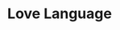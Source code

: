 ---
sw-dress-id: love-language
sw-dress-name: &title Love Language
sw-dress-collection-id: simplicite
sw-dress-producer: Amelii
sw-dress-colors:
  - слонова кост
sw-dress-sizes: от XS до XXL
sw-dress-modelSize: M, слонова кост
sw-dress-price: 2300
sw-dress-description: &desc |-
  Очарователна сватбена рокля с флорална дантела в цвят слонова кост с шлейф, фини презрамки и красиво V деколте. За булка, която е стилна и елегантна и уверена в женствеността си.
sw-dress-photos:
  - head
  - front
  - back
  - close
  - close-3
  - close-2
title: *title
description: *desc
layout: dress
permalink: /dresses/love-language
---
